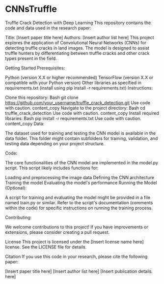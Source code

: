 # CNNsTruffle
Truffle Crack Detection with Deep Learning
This repository contains the code and data used in the research paper:

Title: [Insert paper title here]
Authors: [Insert author list here]
This project explores the application of Convolutional Neural Networks (CNNs) for detecting truffle cracks in land images. The model is designed to assist truffle hunters by differentiating between truffle cracks and other crack types present in the field.

Getting Started
Prerequisites:

Python (version X.X or higher recommended)
TensorFlow (version X.X or compatible with your Python version)
Other libraries as specified in requirements.txt (install using pip install -r requirements.txt)
Instructions:

Clone this repository:
Bash
git clone https://github.com/your_username/truffle_crack_detection.git
Use code with caution.
content_copy
Navigate to the project directory:
Bash
cd truffle_crack_detection
Use code with caution.
content_copy
Install required libraries:
Bash
pip install -r requirements.txt
Use code with caution.
content_copy
Data:

The dataset used for training and testing the CNN model is available in the data folder. This folder might contain subfolders for training, validation, and testing data depending on your project structure.

Code:

The core functionalities of the CNN model are implemented in the model.py script. This script likely includes functions for:

Loading and preprocessing the image data
Defining the CNN architecture
Training the model
Evaluating the model's performance
Running the Model (Optional):

A script for training and evaluating the model might be provided in a file named train.py or similar. Refer to the script's documentation (comments within the code) for specific instructions on running the training process.

Contributing:

We welcome contributions to this project! If you have improvements or extensions, please consider creating a pull request.

License
This project is licensed under the [Insert license name here] license. See the LICENSE file for details.

Citation
If you use this code in your research, please cite the following paper:

[Insert paper title here]
[Insert author list here]
[Insert publication details here]
